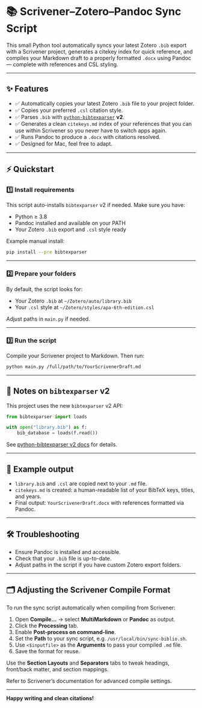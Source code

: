 # 📚 Scrivener–Zotero–Pandoc Sync Script

This small Python tool automatically syncs your latest Zotero `.bib` export with a Scrivener project, generates a citekey index for quick reference, and compiles your Markdown draft to a properly formatted `.docx` using Pandoc — complete with references and CSL styling.

---

## ✨ Features

* ✅ Automatically copies your latest Zotero `.bib` file to your project folder.
* ✅ Copies your preferred `.csl` citation style.
* ✅ Parses `.bib` with [`python-bibtexparser`](https://github.com/sciunto-org/python-bibtexparser) **v2**.
* ✅ Generates a clean `citekeys.md` index of your references that you can use within Scrivener so you never have to switch apps again.
* ✅ Runs Pandoc to produce a `.docx` with citations resolved.
* ✅ Designed for Mac, feel free to adapt.

---

## ⚡ Quickstart

### 1️⃣ Install requirements

This script auto-installs `bibtexparser` v2 if needed. Make sure you have:

* Python ≥ 3.8
* Pandoc installed and available on your PATH
* Your Zotero `.bib` export and `.csl` style ready

Example manual install:

```bash
pip install --pre bibtexparser
```

---

### 2️⃣ Prepare your folders

By default, the script looks for:

* Your Zotero `.bib` at `~/Zotero/auto/library.bib`
* Your `.csl` style at `~/Zotero/styles/apa-6th-edition.csl`

Adjust paths in `main.py` if needed.

---

### 3️⃣ Run the script

Compile your Scrivener project to Markdown. Then run:

```bash
python main.py /full/path/to/YourScrivenerDraft.md
```

---

## 📌 Notes on `bibtexparser` v2

This project uses the new `bibtexparser` v2 API:

```python
from bibtexparser import loads

with open("library.bib") as f:
    bib_database = loads(f.read())
```

See [python-bibtexparser v2 docs](https://bibtexparser.readthedocs.io/en/latest/) for details.

---

## 🧩 Example output

* `library.bib` and `.csl` are copied next to your `.md` file.
* `citekeys.md` is created: a human-readable list of your BibTeX keys, titles, and years.
* Final output: `YourScrivenerDraft.docx` with references formatted via Pandoc.

---

## 🛠️ Troubleshooting

* Ensure Pandoc is installed and accessible.
* Check that your `.bib` file is up-to-date.
* Adjust paths in the script if you have custom Zotero export folders.

---

## 🗂️ Adjusting the Scrivener Compile Format

To run the sync script automatically when compiling from Scrivener:

1. Open **Compile…** → select **MultiMarkdown** or **Pandoc** as output.
2. Click the **Processing** tab.
3. Enable **Post-process on command-line**.
4. Set the **Path** to your sync script, e.g. `/usr/local/bin/sync-biblio.sh`.
5. Use `<$inputfile>` as the **Arguments** to pass your compiled `.md` file.
6. Save the format for reuse.

Use the **Section Layouts** and **Separators** tabs to tweak headings, front/back matter, and section mappings.

Refer to Scrivener’s documentation for advanced compile settings.

---

**Happy writing and clean citations!**
